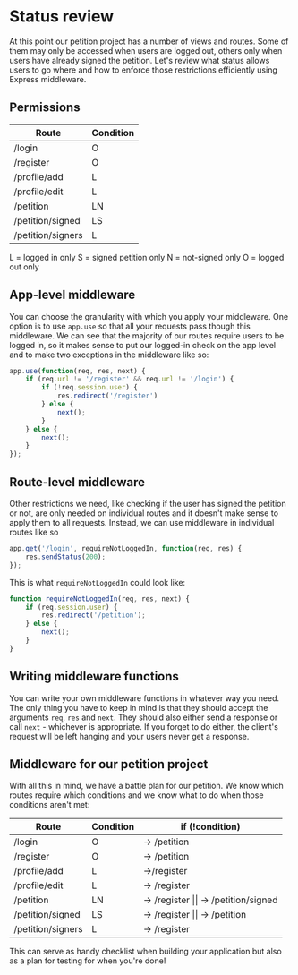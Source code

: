 # Status review

At this point our petition project has a number of views and routes. Some of them may only be accessed when users are logged out, others only when users have already signed the petition. Let's review what status allows users to go where and how to enforce those restrictions efficiently using Express middleware.

## Permissions

| Route             | Condition |
| ----------------- | --------- |
| /login            | O         |
| /register         | O         |
| /profile/add      | L         |
| /profile/edit     | L         |
| /petition         | LN        |
| /petition/signed  | LS        |
| /petition/signers | L         |

L = logged in only
S = signed petition only
N = not-signed only
O = logged out only

## App-level middleware

You can choose the granularity with which you apply your middleware. One option is to use `app.use` so that all your requests pass though this middleware. We can see that the majority of our routes require users to be logged in, so it makes sense to put our logged-in check on the app level and to make two exceptions in the middleware like so:

```javascript
app.use(function(req, res, next) {
    if (req.url != '/register' && req.url != '/login') {
        if (!req.session.user) {
            res.redirect('/register')
        } else {
            next();
        }
    } else {
        next();
    }
});
```

## Route-level middleware

Other restrictions we need, like checking if the user has signed the petition or not, are only needed on individual routes and it doesn't make sense to apply them to all requests. Instead, we can use middleware in individual routes like so

```javascript
app.get('/login', requireNotLoggedIn, function(req, res) {
    res.sendStatus(200);
});
```

This is what `requireNotLoggedIn` could look like:

```javascript
function requireNotLoggedIn(req, res, next) {
    if (req.session.user) {
        res.redirect('/petition');
    } else {
        next();
    }
}
```

## Writing middleware functions

You can write your own middleware functions in whatever way you need. The only thing you have to keep in mind is that they should accept the arguments `req`, `res` and `next`. They should also either send a response or call `next` - whichever is appropriate. If you forget to do either, the client's request will be left hanging and your users never get a response.

## Middleware for our petition project

With all this in mind, we have a battle plan for our petition. We know which routes require which conditions and we know what to do when those conditions aren't met:

| Route             | Condition | if (!condition)                       |
| ----------------- | --------- | ------------------------------------- |
| /login            | O         | -> /petition                          |
| /register         | O         | -> /petition                          |
| /profile/add      | L         | ->/register                           |
| /profile/edit     | L         | -> /register                          |
| /petition         | LN        | -> /register \|\| -> /petition/signed |
| /petition/signed  | LS        | -> /register \|\| -> /petition        |
| /petition/signers | L         | -> /register                          |

This can serve as handy checklist when building your application but also as a plan for testing for when you're done!